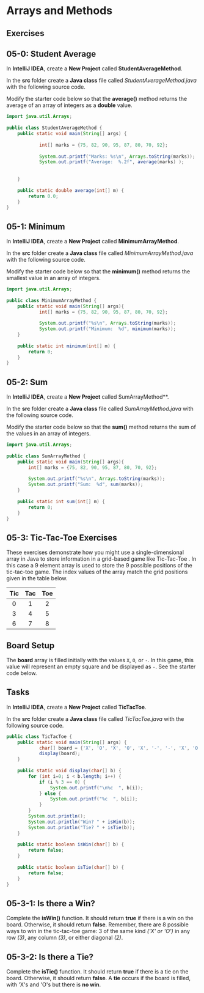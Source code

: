 # Arrays and Methods

## Exercises

## 05-0: Student Average

In **IntelliJ IDEA**, create a **New Project** called **StudentAverageMethod**.

In the **src** folder create a **Java class** file called *StudentAverageMethod.java* with the following source code.

Modify the starter code below so that the **average()** method returns the average of an array of integers as a **double** value.

```java
import java.util.Arrays;  
  
public class StudentAverageMethod {  
    public static void main(String[] args) {  
  
            int[] marks = {75, 82, 90, 95, 87, 80, 70, 92};  
  
            System.out.printf("Marks: %s\n", Arrays.toString(marks));  
            System.out.printf("Average:  %.2f", average(marks) );  
  
  
    }  
  
    public static double average(int[] m) {  
        return 0.0;  
    }  
}
```

## 05-1: Minimum

In **IntelliJ IDEA**, create a **New Project** called **MinimumArrayMethod**.

In the **src** folder create a **Java class** file called *MinimumArrayMethod.java* with the following source code.

Modify the starter code below so that the **minimum()** method returns the smallest value in an array of integers.

```java
import java.util.Arrays;  
  
public class MinimumArrayMethod {  
    public static void main(String[] args){  
            int[] marks = {75, 82, 90, 95, 87, 80, 70, 92};  
  
            System.out.printf("%s\n", Arrays.toString(marks));  
            System.out.printf("Minimum:  %d", minimum(marks));  
    }  
  
    public static int minimum(int[] m) {  
        return 0;  
    }  
}
```

## 05-2: Sum

In **IntelliJ IDEA**, create a **New Project** called SumArrayMethod**.

In the **src** folder create a **Java class** file called *SumArrayMethod.java* with the following source code.

Modify the starter code below so that the **sum()** method returns the sum of the values in an array of integers.

```java
import java.util.Arrays;  
  
public class SumArrayMethod {  
    public static void main(String[] args){  
        int[] marks = {75, 82, 90, 95, 87, 80, 70, 92};  
  
        System.out.printf("%s\n", Arrays.toString(marks));  
        System.out.printf("Sum:  %d", sum(marks));  
    }  
  
    public static int sum(int[] m) {  
        return 0;  
    }  
}
```

## 05-3: Tic-Tac-Toe Exercises

These exercises demonstrate how you might use a single-dimensional array in Java to store information in a grid-based game like Tic-Tac-Toe . In this case a 9 element array is used to store the 9 possible positions of the tic-tac-toe game. The index values of the array  match the grid positions given in the table below.

|   Tic  |  Tac   |  Toe   |
|:---:|:---:|:---:|
|  0  |  1  |  2  |
|  3  |  4  |  5  |
|  6  |  7  |  8  |


## Board Setup

The **board** array is filled initially with the values ```X```, ```O```, or ```-```.  In this game, this value will represent an empty square and be displayed as ```-```.  See the starter code below.

## Tasks

In **IntelliJ IDEA**, create a **New Project** called **TicTacToe**.

In the **src** folder create a **Java class** file called *TicTacToe.java* with the following source code.

```java
public class TicTacToe {  
    public static void main(String[] args) {  
            char[] board = {'X', 'O', 'X', 'O', 'X', '-', '-', 'X', 'O'};  
            display(board);  
    }  
  
    public static void display(char[] b) {  
        for (int i=0; i < b.length; i++) {  
            if (i % 3 == 0) {  
                System.out.printf("\n%c  ", b[i]);  
            } else {  
                System.out.printf("%c  ", b[i]);  
            }  
        }  
        System.out.println();  
        System.out.println("Win? " + isWin(b));  
        System.out.println("Tie? " + isTie(b));  
    }  
  
    public static boolean isWin(char[] b) {  
        return false;  
    }  
  
    public static boolean isTie(char[] b) {  
        return false;  
    }  
}
```

## 05-3-1:  Is there a Win?

Complete the **isWin()** function. It should return **true** if there is a win on the board.  Otherwise, it should return **false**. Remember, there are 8 possible ways to win in the tic-tac-toe game:  3 of the same kind _('X' or 'O')_ in any row _(3)_, any column _(3)_, or either diagonal _(2)_.

## 05-3-2:  Is there a Tie?
Complete the **isTie()** function. It should return **true** if there is a tie on the board.  Otherwise, it should return **false**.  A **tie** occurs if the board is filled, with 'X's and 'O's but there is **no win**.
